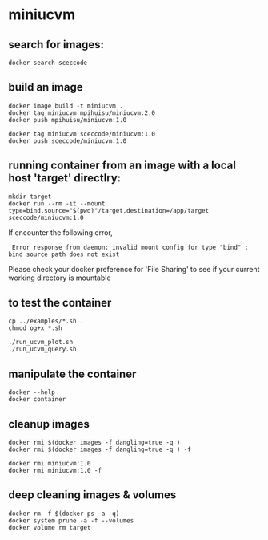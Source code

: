# miniucvm

## search for images:

    docker search sceccode

## build an image

    docker image build -t miniucvm .
    docker tag miniucvm mpihuisu/miniucvm:2.0
    docker push mpihuisu/miniucvm:1.0

    docker tag miniucvm sceccode/miniucvm:1.0
    docker push sceccode/miniucvm:1.0

## running container from an image with a local host 'target' directlry: 

    mkdir target
    docker run --rm -it --mount type=bind,source="$(pwd)"/target,destination=/app/target  sceccode/miniucvm:1.0
   
   If encounter the following error,
   
     Error response from daemon: invalid mount config for type "bind" : bind source path does not exist
     
   Please check your docker preference for 'File Sharing' to see if your current working directory is mountable
     
## to test the container

    cp ../examples/*.sh .
    chmod og+x *.sh

    ./run_ucvm_plot.sh
    ./run_ucvm_query.sh

## manipulate the container

    docker --help
    docker container

## cleanup images

    docker rmi $(docker images -f dangling=true -q )
    docker rmi $(docker images -f dangling=true -q ) -f

    docker rmi miniucvm:1.0 
    docker rmi miniucvm:1.0 -f 

## deep cleaning images & volumes

    docker rm -f $(docker ps -a -q)
    docker system prune -a -f --volumes
    docker volume rm target


